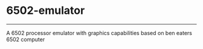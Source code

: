# 6502-emulator
---

A 6502 processor emulator with graphics capabilities based on ben eaters 6502 computer
